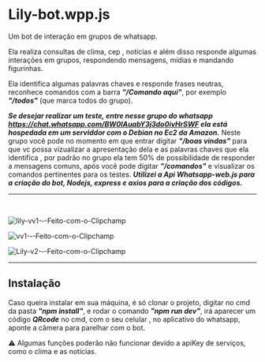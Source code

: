 # Lily-bot.wpp.js
Um bot de interação em grupos de whatsapp.

Ela realiza consultas de clima, cep , notícias e além disso responde algumas interações em grupos, respondendo mensagens, mídias e mandando figurinhas.

Ela identifica algumas palavras chaves e responde frases neutras, reconhece comandos com a barra ***"/Comando aqui"***, por exemplo ***"/todos"*** (que marca todos do grupo).

***Se desejar realizar um teste, entre nesse grupo do whatsapp https://chat.whatsapp.com/BW0lAuabY3j3do0ivHrSWF ela está hospedada em um serviddor com o Debian no Ec2 da Amazon.*** 
Neste grupo você pode no momento em que entrar digitar ***"/boas vindas"*** para que vc possa vizualizar a apresentação dela e as palavras chaves que ela identifica , por padrão no grupo ela tem 50% de possibilidade de responder a mensagens comuns, após você pode digitar ***"/comandos"*** e visualizar os comandos pertinentes para os testes.
***Utilizei a Api Whatsapp-web.js para a criação do bot, Nodejs, express e axios para a criação dos códigos.***

---
<br/>

![lily-vv1-‐-Feito-com-o-Clipchamp](https://user-images.githubusercontent.com/69211869/211605788-5d3cfdd7-757e-483b-8070-99edd47b21dd.gif)

![vv1-‐-Feito-com-o-Clipchamp](https://user-images.githubusercontent.com/69211869/211606095-2bae5ccd-c09a-445b-b618-04234b7e31bb.gif)

![Lily-v2-‐-Feito-com-o-Clipchamp](https://user-images.githubusercontent.com/69211869/211604398-f89f424d-1ca1-4579-9cac-29a8d046c07f.gif)

---

## Instalação

Caso queira instalar em sua máquina, é só clonar o projeto, digitar no cmd da pasta ***"npm install"***, e rodar o comando ***"npm run dev"***, irá aparecer um código ***QRcode*** no cmd, com o seu celular , no aplicativo do whatsapp, aponte a câmera para parelhar com o bot.

⚠️ Algumas funções poderão não funcionar devido a apiKey de serviços, como o clima e as notícias.

